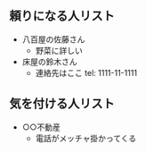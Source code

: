 ## 頼りになる人リスト
- 八百屋の佐藤さん
  - 野菜に詳しい
- 床屋の鈴木さん
  - 連絡先はここ tel: 1111-11-1111

## 気を付ける人リスト
- ○○不動産
  - 電話がメッチャ掛かってくる
